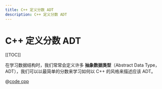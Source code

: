 ```yaml
---
title: C++ 定义分数 ADT
description: C++ 定义分数 ADT
---
```


# C++ 定义分数 ADT

[[TOC]]

在学习数据结构时，我们常常会定义许多 **抽象数据类型**（Abstract Data Type，ADT），我们可以以最简单的分数来学习如何以 C++ 的风格来描述应该 ADT。

@[code cpp](./src/Frac.cpp)
